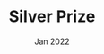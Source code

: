 ---
title: Silver Prize
organization: Korean Undergraduate Mathematics Competition, Korean Mathematics Society
date: Jan 2022
weight: 30
_build:
  render: false
  list: true
---